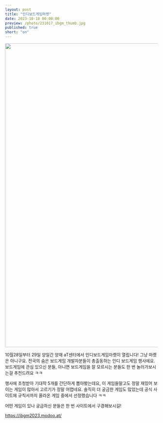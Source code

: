 ```yaml
---
layout: post
title: "인디보드게임마켓"
date: 2023-10-18 00:00:00
preview: /photo/231017_ibgm_thumb.jpg
published: true
short: "on"
---
```


<img src="/photo/231017_ibgm.jpg" width="1000">


10월28일부터 29일 양일간 양재 aT센터에서 인디보드게임마켓이 열립니다!
그냥 마켓은 아니구요. 전국의 숨은 보드게임 개발자분들이 총출동하는 인디 보드게임 행사에요.
보드게임에 관심 있으신 분들, 아니면 보드게임을 잘 모르시는 분들도 한 번 놀러가보시는걸 추천드려요 ㅋㅋ

행사에 초청받아 기대작 5개를 간단하게 뽑아봤는데요,
이 게임들말고도 정말 재밌어 보이는 게임이 많아서 고르기가 정말 어렵네요.
솔직히 더 궁금한 게임도 많았는데 공식 사이트에 규칙서까지 올라온 게임 중에서 선정했습니다 ㅋㅋ

어떤 게임이 있나 궁금하신 분들은 한 번 사이트에서 구경해보시길!

https://ibgm2023.modoo.at/
